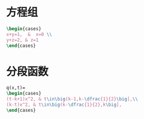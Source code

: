 # 方程组

```latex
\begin{cases}
x+y=1,  &  x=0 \\
y+z=2, & z=1
\end{cases}
```

# 分段函数

```latex
q(x,t)= 
\begin{cases}
(t-k+1)x^2, & t\in\big(k-1,k-\dfrac{1}{2}\big],\\ 
(k-t)x^2, & t\in\big(k-\dfrac{1}{2},k\big], 
\end{cases} 
```
